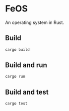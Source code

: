 # FeOS
An operating system in Rust.

## Build
```bash
cargo build
```

## Build and run
```bash
cargo run 
```

## Build and test
```bash
cargo test
```
